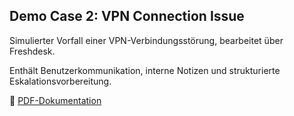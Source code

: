 ## Demo Case 2: VPN Connection Issue

Simulierter Vorfall einer VPN-Verbindungsstörung, bearbeitet über Freshdesk.

Enthält Benutzerkommunikation, interne Notizen und strukturierte Eskalationsvorbereitung.

📄 [PDF-Dokumentation](Marc_Hartmaier_Helpdesk_Demo_Ticket_Portfolio_VPN_FINAL.pdf)
